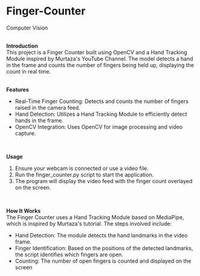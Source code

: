 # Finger-Counter
Computer Vision <br/>
<br/>

**Introduction** <br/>
This project is a Finger Counter built using OpenCV and a Hand Tracking Module inspired by Murtaza's YouTube Channel. The model detects a hand in the frame and counts the number of fingers being held up, displaying the count in real time. <br/>
<br/>

**Features** <br/>
* Real-Time Finger Counting: Detects and counts the number of fingers raised in the camera feed.
* Hand Detection: Utilizes a Hand Tracking Module to efficiently detect hands in the frame.
* OpenCV Integration: Uses OpenCV for image processing and video capture. <br/>
<br/>

**Usage** <br/>
1. Ensure your webcam is connected or use a video file.
2. Run the finger_counter.py script to start the application.
3. The program will display the video feed with the finger count overlayed on the screen. <br/>
<br/>

**How It Works** <br/>
The Finger Counter uses a Hand Tracking Module based on MediaPipe, which is inspired by Murtaza's tutorial. The steps involved include: <br/>
* Hand Detection: The module detects the hand landmarks in the video frame.
* Finger Identification: Based on the positions of the detected landmarks, the script identifies which fingers are open.
* Counting: The number of open fingers is counted and displayed on the screen
